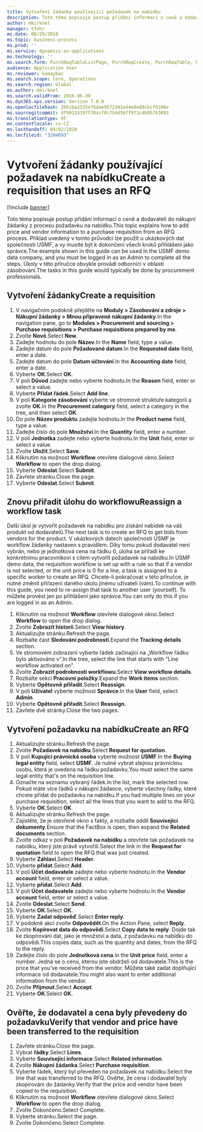 ```yaml
---
title: Vytvoření žádanky používající požadavek na nabídku
description: Toto téma popisuje postup přidání informací o ceně a dodavateli do nákupní žádanky z procesu požadavku na nabídku.
author: mkirknel
manager: tfehr
ms.date: 08/29/2018
ms.topic: business-process
ms.prod: ''
ms.service: dynamics-ax-applications
ms.technology: ''
ms.search.form: PurchReqTableListPage, PurchReqCreate, PurchReqTable, PurchReqLineRelatedDocuments, EcoResCategorySingleLookup, PurchReqWorkflowDropDialog, WorkflowSubmitDialog, WorkflowStatus, WorkflowWorkItemActionDialog, WorkflowUserListLookup, PurchReqCopyRFQ, SysDataAreaSelectLookup, PurchRFQCaseTable, PurchRFQEditLines, PurchRFQReplyTable, UnitOfMeasureLookup
audience: Application User
ms.reviewer: kamaybac
ms.search.scope: Core, Operations
ms.search.region: Global
ms.author: mkirknel
ms.search.validFrom: 2016-06-30
ms.dyn365.ops.version: Version 7.0.0
ms.openlocfilehash: 205cba2325e76dae9572301e44e0e89cbcfd106e
ms.sourcegitcommit: 4f9912439ff78acf0c754d5bff972c4b85763093
ms.translationtype: HT
ms.contentlocale: cs-CZ
ms.lasthandoff: 04/02/2020
ms.locfileid: "3204693"
---
```

# <a name="create-a-requisition-that-uses-an-rfq"></a><span data-ttu-id="da27f-103">Vytvoření žádanky používající požadavek na nabídku</span><span class="sxs-lookup"><span data-stu-id="da27f-103">Create a requisition that uses an RFQ</span></span>

[!include [banner](../../includes/banner.md)]

<span data-ttu-id="da27f-104">Toto téma popisuje postup přidání informací o ceně a dodavateli do nákupní žádanky z procesu požadavku na nabídku.</span><span class="sxs-lookup"><span data-stu-id="da27f-104">This topic explains how to add price and vendor information to a purchase requisition from an RFQ process.</span></span> <span data-ttu-id="da27f-105">Příklad uvedený v tomto průvodci lze použít u ukázkových dat společnosti USMF, a vy musíte být k dokončení všech kroků přihlášeni jako správce.</span><span class="sxs-lookup"><span data-stu-id="da27f-105">The example shown in this guide can be used in the USMF demo data company, and you must be logged in as an Admin to complete all the steps.</span></span> <span data-ttu-id="da27f-106">Úkoly v této příručce obvykle provádí odborníci v oblasti zásobování.</span><span class="sxs-lookup"><span data-stu-id="da27f-106">The tasks in this guide would typically be done by procurement professionals.</span></span>


## <a name="create-a-requisition"></a><span data-ttu-id="da27f-107">Vytvoření žádanky</span><span class="sxs-lookup"><span data-stu-id="da27f-107">Create a requisition</span></span>
1. <span data-ttu-id="da27f-108">V navigačním podokně přejděte na **Moduly > Zásobování a zdroje > Nákupní žádanky > Mnou připravené nákupní žádanky**.</span><span class="sxs-lookup"><span data-stu-id="da27f-108">In the navigation pane, go to **Modules > Procurement and sourcing > Purchase requisitions > Purchase requisitions prepared by me**.</span></span>
2. <span data-ttu-id="da27f-109">Zvolte **Nové**.</span><span class="sxs-lookup"><span data-stu-id="da27f-109">Select **New**.</span></span>
3. <span data-ttu-id="da27f-110">Zadejte hodnotu do pole **Název**.</span><span class="sxs-lookup"><span data-stu-id="da27f-110">In the **Name** field, type a value.</span></span>
4. <span data-ttu-id="da27f-111">Zadejte datum do pole **Požadované datum**.</span><span class="sxs-lookup"><span data-stu-id="da27f-111">In the **Requested date** field, enter a date.</span></span>
5. <span data-ttu-id="da27f-112">Zadejte datum do pole **Datum účtování**.</span><span class="sxs-lookup"><span data-stu-id="da27f-112">In the **Accounting date** field, enter a date.</span></span>
6. <span data-ttu-id="da27f-113">Vyberte **OK**.</span><span class="sxs-lookup"><span data-stu-id="da27f-113">Select **OK**.</span></span>
7. <span data-ttu-id="da27f-114">V poli **Důvod** zadejte nebo vyberte hodnotu.</span><span class="sxs-lookup"><span data-stu-id="da27f-114">In the **Reason** field, enter or select a value.</span></span>
8. <span data-ttu-id="da27f-115">Vyberte **Přidat řádek**.</span><span class="sxs-lookup"><span data-stu-id="da27f-115">Select **Add line**.</span></span>
9. <span data-ttu-id="da27f-116">V poli **Kategorie zásobování** vyberte ve stromové struktuře kategorii a zvolte **OK**.</span><span class="sxs-lookup"><span data-stu-id="da27f-116">In the **Procurement category** field, select a category in the tree, and then select **OK**.</span></span>
10. <span data-ttu-id="da27f-117">Do pole **Název produktu** zadejte hodnotu.</span><span class="sxs-lookup"><span data-stu-id="da27f-117">In the **Product name** field, type a value.</span></span>
11. <span data-ttu-id="da27f-118">Zadejte číslo do pole **Množství**.</span><span class="sxs-lookup"><span data-stu-id="da27f-118">In the **Quantity** field, enter a number.</span></span>
12. <span data-ttu-id="da27f-119">V poli **Jednotka** zadejte nebo vyberte hodnotu.</span><span class="sxs-lookup"><span data-stu-id="da27f-119">In the **Unit** field, enter or select a value.</span></span>
13. <span data-ttu-id="da27f-120">Zvolte **Uložit**.</span><span class="sxs-lookup"><span data-stu-id="da27f-120">Select **Save**.</span></span>
14. <span data-ttu-id="da27f-121">Kliknutím na možnost **Workflow** otevřete dialogové okno.</span><span class="sxs-lookup"><span data-stu-id="da27f-121">Select **Workflow** to open the drop dialog.</span></span>
15. <span data-ttu-id="da27f-122">Vyberte **Odeslat**.</span><span class="sxs-lookup"><span data-stu-id="da27f-122">Select **Submit**.</span></span>
16. <span data-ttu-id="da27f-123">Zavřete stránku.</span><span class="sxs-lookup"><span data-stu-id="da27f-123">Close the page.</span></span>
17. <span data-ttu-id="da27f-124">Vyberte **Odeslat**.</span><span class="sxs-lookup"><span data-stu-id="da27f-124">Select **Submit**.</span></span>

## <a name="reassign-a-workflow-task"></a><span data-ttu-id="da27f-125">Znovu přiřadit úlohu do workflowu</span><span class="sxs-lookup"><span data-stu-id="da27f-125">Reassign a workflow task</span></span>
<span data-ttu-id="da27f-126">Další úkol je vytvořit požadavek na nabídku pro získání nabídek na váš produkt od dodavatelů.</span><span class="sxs-lookup"><span data-stu-id="da27f-126">The next task is to create an RFQ to get bids from vendors for the product.</span></span> <span data-ttu-id="da27f-127">V ukázkových datech společnosti USMF je workflow žádanky nastaven s pravidlem. Díky tomu pokud dodavatel není vybrán, nebo je jednotková cena na řádku 0, úloha se přiřadí ke konkrétnímu pracovníkovi s cílem vytvořit požadavek na nabídku.</span><span class="sxs-lookup"><span data-stu-id="da27f-127">In USMF demo data, the requisition workflow is set up with a rule so that if a vendor is not selected, or the unit price is 0 for a line, a task is assigned to a specific worker to create an RFQ.</span></span> <span data-ttu-id="da27f-128">Chcete-li pokračovat v této příručce, je nutné změnit přiřazení daného úkolu jinému uživateli (vám).</span><span class="sxs-lookup"><span data-stu-id="da27f-128">To continue with this guide, you need to re-assign that task to another user (yourself).</span></span> <span data-ttu-id="da27f-129">To můžete provést jen po přihlášení jako správce.</span><span class="sxs-lookup"><span data-stu-id="da27f-129">You can only do this if you are logged in as an Admin.</span></span>  

1. <span data-ttu-id="da27f-130">Kliknutím na možnost **Workflow** otevřete dialogové okno.</span><span class="sxs-lookup"><span data-stu-id="da27f-130">Select **Workflow** to open the drop dialog.</span></span>
2. <span data-ttu-id="da27f-131">Zvolte **Zobrazit historii**.</span><span class="sxs-lookup"><span data-stu-id="da27f-131">Select **View history**.</span></span>
3. <span data-ttu-id="da27f-132">Aktualizujte stránku.</span><span class="sxs-lookup"><span data-stu-id="da27f-132">Refresh the page.</span></span>
4. <span data-ttu-id="da27f-133">Rozbalte část **Sledování podrobností**.</span><span class="sxs-lookup"><span data-stu-id="da27f-133">Expand the **Tracking details** section.</span></span>
5. <span data-ttu-id="da27f-134">Ve stromovém zobrazení vyberte řádek začínající na „Workflow řádku bylo aktivováno v“.</span><span class="sxs-lookup"><span data-stu-id="da27f-134">In the tree, select the line that starts with "Line workflow activated on".</span></span>
6. <span data-ttu-id="da27f-135">Zvolte **Zobrazit podrobnosti workflowu**.</span><span class="sxs-lookup"><span data-stu-id="da27f-135">Select **View workflow details**.</span></span>
7. <span data-ttu-id="da27f-136">Rozbalte sekci **Pracovní položky**.</span><span class="sxs-lookup"><span data-stu-id="da27f-136">Expand the **Work items** section.</span></span>
8. <span data-ttu-id="da27f-137">Vyberte **Opětovně přiřadit**.</span><span class="sxs-lookup"><span data-stu-id="da27f-137">Select **Reassign**.</span></span>
9. <span data-ttu-id="da27f-138">V poli **Uživatel** vyberte možnost **Správce**.</span><span class="sxs-lookup"><span data-stu-id="da27f-138">In the **User** field, select **Admin**.</span></span>
10. <span data-ttu-id="da27f-139">Vyberte **Opětovně přiřadit**.</span><span class="sxs-lookup"><span data-stu-id="da27f-139">Select **Reassign**.</span></span>
11. <span data-ttu-id="da27f-140">Zavřete dvě stránky.</span><span class="sxs-lookup"><span data-stu-id="da27f-140">Close the two pages.</span></span>

## <a name="create-an-rfq"></a><span data-ttu-id="da27f-141">Vytvoření požadavku na nabídku</span><span class="sxs-lookup"><span data-stu-id="da27f-141">Create an RFQ</span></span>

1. <span data-ttu-id="da27f-142">Aktualizujte stránku.</span><span class="sxs-lookup"><span data-stu-id="da27f-142">Refresh the page.</span></span>
2. <span data-ttu-id="da27f-143">Zvolte **Požadavek na nabídku**.</span><span class="sxs-lookup"><span data-stu-id="da27f-143">Select **Request for quotation**.</span></span>
3. <span data-ttu-id="da27f-144">V poli **Kupující právnická osoba** vyberte možnost **USMF**.</span><span class="sxs-lookup"><span data-stu-id="da27f-144">In the **Buying legal entity** field, select **USMF**.</span></span> <span data-ttu-id="da27f-145">Je nutné vybrat stejnou právnickou osobu, která je uvedena na řádku požadavku.</span><span class="sxs-lookup"><span data-stu-id="da27f-145">You must select the same legal entity that's on the requisition line.</span></span>  
4. <span data-ttu-id="da27f-146">Označte na seznamu vybraný řádek.</span><span class="sxs-lookup"><span data-stu-id="da27f-146">In the list, mark the selected row.</span></span> <span data-ttu-id="da27f-147">Pokud máte více řádků v nákupní žádance, vyberte všechny řádky, které chcete přidat do požadavku na nabídku.</span><span class="sxs-lookup"><span data-stu-id="da27f-147">If you had multiple lines on your purchase requisition, select all the lines that you want to add to the RFQ.</span></span>  
5. <span data-ttu-id="da27f-148">Vyberte **OK**.</span><span class="sxs-lookup"><span data-stu-id="da27f-148">Select **OK**.</span></span>
6. <span data-ttu-id="da27f-149">Aktualizujte stránku.</span><span class="sxs-lookup"><span data-stu-id="da27f-149">Refresh the page.</span></span>
7. <span data-ttu-id="da27f-150">Zajistěte, že je otevřené okno s fakty, a rozbalte oddíl **Související dokumenty**.</span><span class="sxs-lookup"><span data-stu-id="da27f-150">Ensure that the FactBox is open, then expand the **Related documents** section.</span></span>
8. <span data-ttu-id="da27f-151">Zvolte odkaz v poli **Požadavek na nabídku** a otevřete tak požadavek na nabídku, který jste právě vytvořili.</span><span class="sxs-lookup"><span data-stu-id="da27f-151">Select the link in the **Request for quotation** field to open the RFQ that was just created.</span></span>
9. <span data-ttu-id="da27f-152">Vyberte **Záhlaví**.</span><span class="sxs-lookup"><span data-stu-id="da27f-152">Select **Header**.</span></span>
10. <span data-ttu-id="da27f-153">Vyberte **přidat**.</span><span class="sxs-lookup"><span data-stu-id="da27f-153">Select **Add**.</span></span>
11. <span data-ttu-id="da27f-154">V poli **Účet dodavatele** zadejte nebo vyberte hodnotu.</span><span class="sxs-lookup"><span data-stu-id="da27f-154">In the **Vendor account** field, enter or select a value.</span></span>
12. <span data-ttu-id="da27f-155">Vyberte **přidat**.</span><span class="sxs-lookup"><span data-stu-id="da27f-155">Select **Add**.</span></span>
13. <span data-ttu-id="da27f-156">V poli **Účet dodavatele** zadejte nebo vyberte hodnotu.</span><span class="sxs-lookup"><span data-stu-id="da27f-156">In the **Vendor account** field, enter or select a value.</span></span>
14. <span data-ttu-id="da27f-157">Zvolte **Odeslat**.</span><span class="sxs-lookup"><span data-stu-id="da27f-157">Select **Send**.</span></span>
15. <span data-ttu-id="da27f-158">Vyberte **OK**.</span><span class="sxs-lookup"><span data-stu-id="da27f-158">Select **OK**.</span></span>
16. <span data-ttu-id="da27f-159">Vyberte **Zadat odpověď**.</span><span class="sxs-lookup"><span data-stu-id="da27f-159">Select **Enter reply**.</span></span>
17. <span data-ttu-id="da27f-160">V podokně akcí zvolte **Odpovědět**.</span><span class="sxs-lookup"><span data-stu-id="da27f-160">On the Action Pane, select **Reply**.</span></span>
18. <span data-ttu-id="da27f-161">Zvolte **Kopírovat data do odpovědi**.</span><span class="sxs-lookup"><span data-stu-id="da27f-161">Select **Copy data to reply**.</span></span> <span data-ttu-id="da27f-162">Dojde tak ke zkopírování dat, jako je množství a data, z požadavku na nabídku do odpovědi.</span><span class="sxs-lookup"><span data-stu-id="da27f-162">This copies data, such as the quantity and dates, from the RFQ to the reply.</span></span>  
19. <span data-ttu-id="da27f-163">Zadejte číslo do pole **Jednotková cena**.</span><span class="sxs-lookup"><span data-stu-id="da27f-163">In the **Unit price** field, enter a number.</span></span> <span data-ttu-id="da27f-164">Jedná se o cenu, kterou jste obdrželi od dodavatele.</span><span class="sxs-lookup"><span data-stu-id="da27f-164">This is the price that you've received from the vendor.</span></span> <span data-ttu-id="da27f-165">Můžete také zadat doplňující informace od dodavatele.</span><span class="sxs-lookup"><span data-stu-id="da27f-165">You might also want to enter additional information from the vendor.</span></span>  
20. <span data-ttu-id="da27f-166">Zvolte **Přijmout**.</span><span class="sxs-lookup"><span data-stu-id="da27f-166">Select **Accept**.</span></span>
21. <span data-ttu-id="da27f-167">Vyberte **OK**.</span><span class="sxs-lookup"><span data-stu-id="da27f-167">Select **OK**.</span></span>

## <a name="verify-that-vendor-and-price-have-been-transferred-to-the-requisition"></a><span data-ttu-id="da27f-168">Ověřte, že dodavatel a cena byly převedeny do požadavku</span><span class="sxs-lookup"><span data-stu-id="da27f-168">Verify that vendor and price have been transferred to the requisition</span></span>
1. <span data-ttu-id="da27f-169">Zavřete stránku.</span><span class="sxs-lookup"><span data-stu-id="da27f-169">Close the page.</span></span>
2. <span data-ttu-id="da27f-170">Vybrat **řádky**.</span><span class="sxs-lookup"><span data-stu-id="da27f-170">Select **Lines**.</span></span>
3. <span data-ttu-id="da27f-171">Vyberte **Související informace**.</span><span class="sxs-lookup"><span data-stu-id="da27f-171">Select **Related information**.</span></span>
4. <span data-ttu-id="da27f-172">Zvolte **Nákupní žádanka**.</span><span class="sxs-lookup"><span data-stu-id="da27f-172">Select **Purchase requisition**.</span></span>
5. <span data-ttu-id="da27f-173">Vyberte řádek, který byl převeden na požadavek na nabídku.</span><span class="sxs-lookup"><span data-stu-id="da27f-173">Select the line that was transferred to the RFQ.</span></span> <span data-ttu-id="da27f-174">Ověřte, že cena i dodavatel byly zkopírováni do žádanky.</span><span class="sxs-lookup"><span data-stu-id="da27f-174">Verify that the price and vendor have been copied to the requisition.</span></span>  
6. <span data-ttu-id="da27f-175">Kliknutím na možnost **Workflow** otevřete dialogové okno.</span><span class="sxs-lookup"><span data-stu-id="da27f-175">Select **Workflow** to open the drop dialog.</span></span>
7. <span data-ttu-id="da27f-176">Zvolte Dokončeno.</span><span class="sxs-lookup"><span data-stu-id="da27f-176">Select Complete.</span></span>
8. <span data-ttu-id="da27f-177">Vyberte stránku.</span><span class="sxs-lookup"><span data-stu-id="da27f-177">Select the page.</span></span>
9. <span data-ttu-id="da27f-178">Zvolte Dokončeno.</span><span class="sxs-lookup"><span data-stu-id="da27f-178">Select Complete.</span></span>

